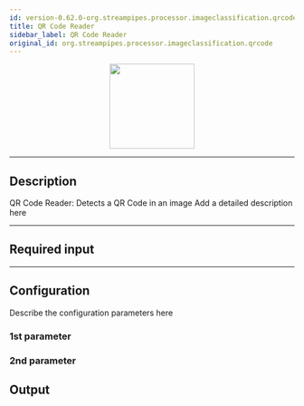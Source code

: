 ```yaml
---
id: version-0.62.0-org.streampipes.processor.imageclassification.qrcode
title: QR Code Reader
sidebar_label: QR Code Reader
original_id: org.streampipes.processor.imageclassification.qrcode
---
```




<p align="center"> 
    <img src="/img/pipeline-elements/org.streampipes.processor.imageclassification.qrcode/icon.png" width="150px;" class="pe-image-documentation"/>
</p>

***

## Description

QR Code Reader: Detects a QR Code in an image
Add a detailed description here

***

## Required input


***

## Configuration

Describe the configuration parameters here

### 1st parameter


### 2nd parameter

## Output
